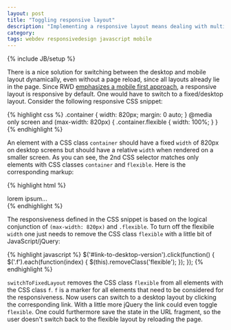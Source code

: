 ```yaml
---
layout: post
title: "Toggling responsive layout"
description: "Implementing a responsive layout means dealing with multiple screen resolutions and devices in order to provide users an optimal viewing experience. One therefore serves all CSS and markup for all provided viewports within the same page. However, there are some cases where one cannot or doesn't want to provide a mobile friendly layout. To deal with that, some companies/sites offer links to a desktop version of a particular page or the homepage. But how to do that, when making use of responsive design techniques?"
category:
tags: webdev responsivedesign javascript mobile
---
```

{% include JB/setup %}

There is a nice solution for switching between the desktop and mobile layout dynamically, even without a page reload, since all layouts already lie in the page. Since RWD [emphasizes a mobile first approach](http://en.wikipedia.org/wiki/Responsive_web_design#Mobile_first.2C_unobtrusive_JavaScript.2C_and_progressive_enhancement), a responsive layout is responsive by default. One would have to switch to a fixed/desktop layout.
Consider the following responsive CSS snippet:

{% highlight css %}
.container {
  width: 820px;
  margin: 0 auto;
}
@media only screen and (max-width: 820px) {
  .container.flexible {
    width: 100%;
  }
}
{% endhighlight %}

An element with a CSS class ```container``` should have a fixed ```width``` of 820px on desktop screens but should have a relative ```width``` when rendered on a smaller screen. As you can see, the 2nd CSS selector matches only elements with CSS classes ```container``` and ```flexible```. Here is the corresponding markup:

{% highlight html %}
<div class="container flexible f">lorem ipsum...</div>
{% endhighlight %}

The responsiveness defined in the CSS snippet is based on the logical conjunction of ```(max-width: 820px)``` and ```.flexible```. To turn off the flexibile ```width``` one just needs to remove the CSS class ```flexible``` with a little bit of JavaScript/jQuery:

{% highlight javascript %}
$('#link-to-desktop-version').click(function() {
  $('.f').each(function(index) {
    $(this).removeClass('flexible');
  });
});
{% endhighlight %}

```switchToFixedLayout``` removes the CSS class ```flexible``` from all elements with the CSS class ```f```. ```f``` is a marker for all elements that need to be considered for the responsiveness.
Now users can switch to a desktop layout by clicking the corresponding link. With a little more jQuery the link could even toggle ```flexible```. One could furthermore save the state in the URL fragment, so the user doesn't switch back to the flexible layout by reloading the page.
